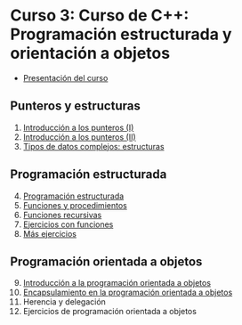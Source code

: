 # Curso 3: Curso de C++: Programación estructurada y orientación a objetos

* [Presentación del curso](curso/pdf/presentacion3.pdf)

## Punteros y estructuras

1. [Introducción a los punteros (I)](curso/u31)
2. [Introducción a los punteros (II)](curso/u32)
3. [Tipos de datos complejos: estructuras](curso/u33)

## Programación estructurada

4. [Programación estructurada](curso/u34)
5. [Funciones y procedimientos](curso/u35)
6. [Funciones recursivas](curso/u36)
7. [Ejercicios con funciones](curso/u37)
8. [Más ejercicios](curso/u38)

## Programación orientada a objetos

9. [Introducción a la programación orientada a objetos](curso/u39)
10. [Encapsulamiento en la programación orientada a objetos](curso/u40)
11. Herencia y delegación
12. Ejercicios de programación orientada a objetos



